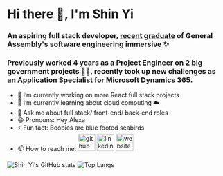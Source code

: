 # Hi there :vulcan_salute:, I'm Shin Yi
### An aspiring full stack developer, [recent graduate](https://helloshinyi.s3.ap-southeast-1.amazonaws.com/Certificate-of-Completion-contact.shinyi%40gmail.com-1646105575.pdf) of General Assembly's software engineering immersive :sparkles:
### Previously worked 4 years as a Project Engineer on 2 big government projects :construction_worker_woman:, recently took up new challenges as an Application Specialist for Microsoft Dynamics 365.

- 🔭 I’m currently working on more React full stack projects
- 🌱 I’m currently learning about cloud computing :cloud:
- 💬 Ask me about full stack/ front-end/ back-end roles
- 😄 Pronouns: Hey Alexa
- ⚡ Fun fact: Boobies are blue footed seabirds
- 📫 How to reach me: 
[<img src='https://cdn.jsdelivr.net/npm/simple-icons@3.0.1/icons/github.svg' alt='github' height='40'>](https://github.com/shinyi-a)  [<img src='https://cdn.jsdelivr.net/npm/simple-icons@3.0.1/icons/linkedin.svg' alt='linkedin' height='40'>](https://www.linkedin.com/in/angshinyi)  [<img src='https://cdn.jsdelivr.net/npm/simple-icons@3.0.1/icons/icloud.svg' alt='website' height='40'>](https://helloshinyi.com)

![Shin Yi's GitHub stats](https://github-readme-stats.vercel.app/api?username=shinyi-a&show_icons=true&bg_color=F7F7F7&title_color=0B0433&text_color=1A0A7C) ![Top Langs](https://github-readme-stats.vercel.app/api/top-langs/?username=shinyi-a&layout=compact&bg_color=F7F7F7&title_color=0B0433&text_color=1A0A7C)

